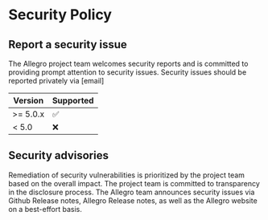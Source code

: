 # Security Policy

## Report a security issue

The Allegro project team welcomes security reports and is committed to providing prompt attention to security issues.
Security issues should be reported privately via [email]

| Version | Supported          |
| ------- | ------------------ |
| >= 5.0.x| :white_check_mark: |
| < 5.0   | :x:                |

## Security advisories

Remediation of security vulnerabilities is prioritized by the project team based on the overall impact.
The project team is committed to transparency in the disclosure process.
The Allegro team announces security issues via Github Release notes, Allegro Release notes, as well as the Allegro website on a best-effort basis.
